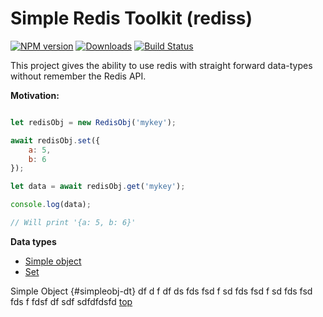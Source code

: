 <a id="top"></a>
# Simple Redis Toolkit (rediss)

[![NPM version][npm-image]][npm-url] [![Downloads][downloads-image]][npm-url] [![Build Status][travis-image]][travis-url] 
<!--[![Coveralls Status][coveralls-image]][coveralls-url] -->
<!--[![OpenCollective Backers][backer-badge]][backer-url] [![OpenCollective Sponsors][sponsor-badge]][sponsor-url] -->

This project gives the ability to use redis with straight forward data-types without remember the Redis API.

**Motivation:**

```javascript

let redisObj = new RedisObj('mykey');

await redisObj.set({
    a: 5,
    b: 6
});

let data = await redisObj.get('mykey');

console.log(data); 

// Will print '{a: 5, b: 6}'
```

**Data types**

* [Simple object](#simpleobj-dt)
* [Set](#set-dt)

Simple Object {#simpleobj-dt}
df
d f
df ds
fds
 fsd
 f sd
 fds 
 fsd
 f sd
 fds
  fsd
  fds
  f fdsf
  df
  sdf
sdfdfdsfd [top](#top)

[downloads-image]: https://img.shields.io/npm/dm/rediss.svg
[npm-url]: https://www.npmjs.com/package/rediss
[npm-image]: https://img.shields.io/npm/v/rediss.svg

[travis-url]: https://travis-ci.org/shlomisas/rediss
[travis-image]: https://img.shields.io/travis/shlomisas/rediss/master.svg
